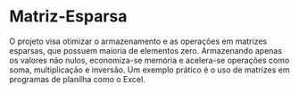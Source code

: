 # Matriz-Esparsa
O projeto visa otimizar o armazenamento e as operações em matrizes esparsas, que possuem maioria de elementos zero. Armazenando apenas os valores não nulos, economiza-se memória e acelera-se operações como soma, multiplicação e inversão. Um exemplo prático é o uso de matrizes em programas de planilha como o Excel.
